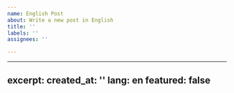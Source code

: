 ```yaml
---
name: English Post
about: Write a new post in English
title: ''
labels: ''
assignees: ''

---
```


---
excerpt:
created_at: ''
lang: en
featured: false
---
